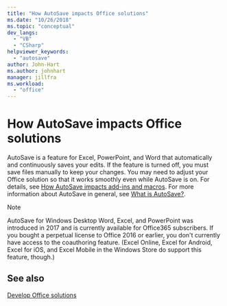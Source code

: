 ```yaml
---
title: "How AutoSave impacts Office solutions"
ms.date: "10/26/2018"
ms.topic: "conceptual"
dev_langs:
  - "VB"
  - "CSharp"
helpviewer_keywords:
  - "autosave"
author: John-Hart
ms.author: johnhart
manager: jillfra
ms.workload:
  - "office"
---
```

# How AutoSave impacts Office solutions

AutoSave is a feature for Excel, PowerPoint, and Word that automatically and continuously saves your edits. If the feature is turned off, you must save files manually to keep your changes. You may need to adjust your Office solution so that it works smoothly even while AutoSave is on. For details, see [How AutoSave impacts add-ins and macros](/office/vba/library-reference/concepts/how-autosave-impacts-addins-and-macros). For more information about AutoSave in general, see [What is AutoSave?](https://support.office.com/en-US/article/What-is-AutoSave-6d6bd723-ebfd-4e40-b5f6-ae6e8088f7a5).

> [!NOTE]
> AutoSave for Windows Desktop Word, Excel, and PowerPoint was introduced in 2017 and is currently available for Office365 subscribers. If you bought a perpetual license to Office 2016 or earlier, you don't currently have access to the coauthoring feature. (Excel Online, Excel for Android, Excel for iOS, and Excel Mobile in the Windows Store do support this feature, though.)

## See also

[Develop Office solutions](./developing-office-solutions.md)
